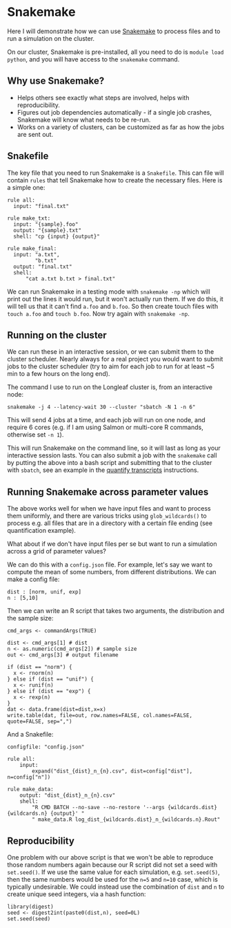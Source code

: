 # Snakemake

Here I will demonstrate how we can
use [Snakemake](https://snakemake.readthedocs.io/en/stable/) to
process files and to run a simulation on the cluster.

On our cluster, Snakemake is pre-installed, all you need to do is
`module load python`, and you will have access to the `snakemake`
command. 

## Why use Snakemake?

* Helps others see exactly what steps are involved, helps with
  reproducibility. 
* Figures out job dependencies automatically - if a single job
  crashes, Snakemake will know what needs to be re-run.
* Works on a variety of clusters, can be customized as far as how the
  jobs are sent out.

## Snakefile

The key file that you need to run Snakemake is a `Snakefile`. This can
file will contain `rules` that tell Snakemake how to create the
necessary files. Here is a simple one:

```
rule all: 
  input: "final.txt"

rule make_txt:
  input: "{sample}.foo"
  output: "{sample}.txt"
  shell: "cp {input} {output}"

rule make_final:
  input: "a.txt", 
         "b.txt"
  output: "final.txt"
  shell:
      "cat a.txt b.txt > final.txt"
```

We can run Snakemake in a testing mode with `snakemake -np` which will
print out the lines it would run, but it won't actually run them. If
we do this, it will tell us that it can't find `a.foo` and `b.foo`. So
then create touch files with `touch a.foo` and `touch b.foo`. Now try
again with `snakemake -np`. 

## Running on the cluster

We can run these in an interactive session, or we can submit them to
the cluster scheduler. Nearly always for a real project you would want
to submit jobs to the cluster scheduler (try to aim for each job to
run for at least ~5 min to a few hours on the long end).

The command I use to run on the Longleaf cluster is, from an
interactive node:

```
snakemake -j 4 --latency-wait 30 --cluster "sbatch -N 1 -n 6"
```

This will send 4 jobs at a time, and each job will run on one node,
and require 6 cores (e.g. if I am using Salmon or multi-core R
commands, otherwise set `-n 1`).

This will run Snakemake on the command line, so it will last as long
as your interactive session lasts. You can also submit a job with the
`snakemake` call by putting the above into a bash script and
submitting that to the cluster with `sbatch`, see an example in the
[quantify transcripts](quantify.md) 
instructions.

## Running Snakemake across parameter values

The above works well for when we have input files and want to process
them uniformly, and there are various tricks using `glob_wildcards()`
to process e.g. all files that are in a directory with a certain file
ending (see quantification example).

What about if we don't have input files per se but want to run a
simulation across a grid of parameter values?

We can do this with a `config.json` file. For example, let's say we
want to compute the mean of some numbers, from different
distributions. We can make a config file:

```
dist : [norm, unif, exp]
n : [5,10]
```

Then we can write an R script that takes two arguments, the
distribution and the sample size:

```{r}
cmd_args <- commandArgs(TRUE)

dist <- cmd_args[1] # dist
n <- as.numeric(cmd_args[2]) # sample size
out <- cmd_args[3] # output filename

if (dist == "norm") {
  x <- rnorm(n)
} else if (dist == "unif") {
  x <- runif(n)
} else if (dist == "exp") {
  x <- rexp(n)
}
dat <- data.frame(dist=dist,x=x)
write.table(dat, file=out, row.names=FALSE, col.names=FALSE, quote=FALSE, sep=",")
```

And a Snakefile:

```
configfile: "config.json"

rule all:
    input:
        expand("dist_{dist}_n_{n}.csv", dist=config["dist"], n=config["n"])

rule make_data:
    output: "dist_{dist}_n_{n}.csv"
    shell:
        "R CMD BATCH --no-save --no-restore '--args {wildcards.dist} {wildcards.n} {output}' " 
        " make_data.R log_dist_{wildcards.dist}_n_{wildcards.n}.Rout"
```

## Reproducibility

One problem with our above script is that we won't be able to
reproduce those random numbers again because our R script did not set
a seed with `set.seed()`. If we use the same value for each
simulation, e.g. `set.seed(5)`, then the same numbers would be used
for the `n=5` and `n=10` case, which is typically undesirable. We
could instead use the combination of `dist` and `n` to create unique
seed integers, via a hash function:

```{r}
library(digest)
seed <- digest2int(paste0(dist,n), seed=0L)
set.seed(seed)
```
